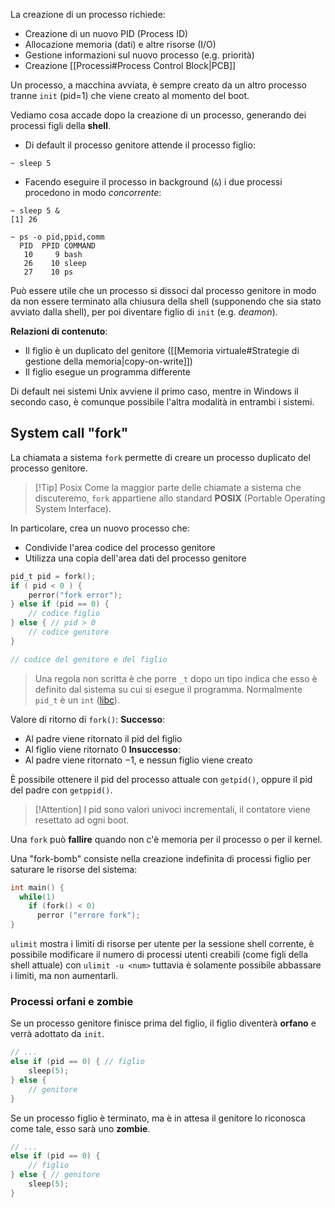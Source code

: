 La creazione di un processo richiede:
- Creazione di un nuovo PID (Process ID)
- Allocazione memoria (dati) e altre risorse (I/O)
- Gestione informazioni sul nuovo processo (e.g. priorità)
- Creazione [[Processi#Process Control Block|PCB]]

Un processo, a macchina avviata, è sempre creato da un altro processo tranne `init` (pid=1) che viene creato al momento del boot.

Vediamo cosa accade dopo la creazione di un processo, generando dei processi figli della **shell**.

- Di default il processo genitore attende il processo figlio:
```shell
~ sleep 5 
```

- Facendo eseguire il processo in background (`&`) i due processi procedono in modo _concorrente_:
```shell
~ sleep 5 &
[1] 26

~ ps -o pid,ppid,comm
  PID  PPID COMMAND
   10     9 bash
   26    10 sleep
   27    10 ps
```

Può essere utile che un processo si dissoci dal processo genitore in modo da non essere terminato alla chiusura della shell (supponendo che sia stato avviato dalla shell), per poi diventare figlio di `init` (e.g. _deamon_).

**Relazioni di contenuto**:
- Il figlio è un duplicato del genitore ([[Memoria virtuale#Strategie di gestione della memoria|copy-on-write]])
- Il figlio esegue un programma differente

Di default nei sistemi Unix avviene il primo caso, mentre in Windows il secondo caso, è comunque possibile l'altra modalità in entrambi i sistemi.

## System call "fork"
La chiamata a sistema `fork` permette di creare un processo duplicato del processo genitore.

>[!Tip] Posix
>Come la maggior parte delle chiamate a sistema che discuteremo, `fork` appartiene allo standard **POSIX** (Portable Operating System Interface).

In particolare, crea un nuovo processo che:
- Condivide l'area codice del processo genitore
- Utilizza una copia dell'area dati del processo genitore

```c
pid_t pid = fork();
if ( pid < 0 ) {
	perror("fork error");
} else if (pid == 0) {
	// codice figlio
} else { // pid > 0
	// codice genitore
}

// codice del genitore e del figlio
```

>Una regola non scritta è che porre `_t` dopo un tipo indica che esso è definito dal sistema su cui si esegue il programma.
>Normalmente `pid_t` è un `int` ([libc](https://ftp.gnu.org/old-gnu/Manuals/glibc-2.2.3/html_node/libc_554.html)).

Valore di ritorno di `fork()`:
**Successo**:
- Al padre viene ritornato il pid del figlio
- Al figlio viene ritornato $0$
**Insuccesso**:
- Al padre viene ritornato $-1$, e nessun figlio viene creato

È possibile ottenere il pid del processo attuale con `getpid()`, oppure il pid del padre con `getppid()`.

>[!Attention]
>I pid sono valori univoci incrementali, il contatore viene resettato ad ogni boot.

Una `fork` può **fallire** quando non c'è memoria per il processo o per il kernel.

Una "fork-bomb" consiste nella creazione indefinita di processi figlio per saturare le risorse del sistema:
```c
int main() {
  while(1)
    if (fork() < 0) 
      perror ("errore fork");
}
```

`ulimit` mostra i limiti di risorse per utente per la sessione shell corrente, è possibile modificare il numero di processi utenti creabili (come figli della shell attuale) con `ulimit -u <num>` tuttavia è solamente possibile abbassare i limiti, ma non aumentarli.

### Processi orfani e zombie
Se un processo genitore finisce prima del figlio, il figlio diventerà **orfano** e verrà adottato da `init`.
```c
// ...
else if (pid == 0) { // figlio
	sleep(5);
} else {
	// genitore
}
```

Se un processo figlio è terminato, ma è in attesa il genitore lo riconosca come tale, esso sarà uno **zombie**.
```c
// ...
else if (pid == 0) {
	// figlio
} else { // genitore
	sleep(5);
}
```
